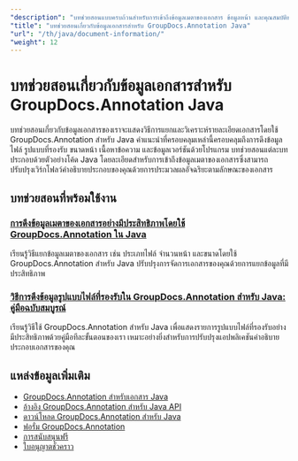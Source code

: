 ```yaml
---
"description": "บทช่วยสอนแบบครบถ้วนสำหรับการเข้าถึงข้อมูลเมตาของเอกสาร ข้อมูลหน้า และคุณสมบัติของเอกสารด้วย GroupDocs.Annotation สำหรับ Java"
"title": "บทช่วยสอนเกี่ยวกับข้อมูลเอกสารสำหรับ GroupDocs.Annotation Java"
"url": "/th/java/document-information/"
"weight": 12
---
```


# บทช่วยสอนเกี่ยวกับข้อมูลเอกสารสำหรับ GroupDocs.Annotation Java

บทช่วยสอนเกี่ยวกับข้อมูลเอกสารของเราจะแสดงวิธีการแยกและวิเคราะห์รายละเอียดเอกสารโดยใช้ GroupDocs.Annotation สำหรับ Java คำแนะนำที่ครอบคลุมเหล่านี้ครอบคลุมถึงการดึงข้อมูลไฟล์ รูปแบบที่รองรับ ขนาดหน้า เนื้อหาข้อความ และข้อมูลเวอร์ชันด้วยโปรแกรม บทช่วยสอนแต่ละบทประกอบด้วยตัวอย่างโค้ด Java โดยละเอียดสำหรับการเข้าถึงข้อมูลเมตาของเอกสารซึ่งสามารถปรับปรุงเวิร์กโฟลว์คำอธิบายประกอบของคุณด้วยการประมวลผลอัจฉริยะตามลักษณะของเอกสาร

## บทช่วยสอนที่พร้อมใช้งาน

### [การดึงข้อมูลเมตาของเอกสารอย่างมีประสิทธิภาพโดยใช้ GroupDocs.Annotation ใน Java](./groupdocs-annotation-java-document-info-extraction/)
เรียนรู้วิธีแยกข้อมูลเมตาของเอกสาร เช่น ประเภทไฟล์ จำนวนหน้า และขนาดโดยใช้ GroupDocs.Annotation สำหรับ Java ปรับปรุงการจัดการเอกสารของคุณด้วยการแยกข้อมูลที่มีประสิทธิภาพ

### [วิธีการดึงข้อมูลรูปแบบไฟล์ที่รองรับใน GroupDocs.Annotation สำหรับ Java: คู่มือฉบับสมบูรณ์](./groupdocs-annotation-java-supported-formats/)
เรียนรู้วิธีใช้ GroupDocs.Annotation สำหรับ Java เพื่อแสดงรายการรูปแบบไฟล์ที่รองรับอย่างมีประสิทธิภาพด้วยคู่มือทีละขั้นตอนของเรา เหมาะอย่างยิ่งสำหรับการปรับปรุงแอปพลิเคชันคำอธิบายประกอบเอกสารของคุณ

## แหล่งข้อมูลเพิ่มเติม

- [GroupDocs.Annotation สำหรับเอกสาร Java](https://docs.groupdocs.com/annotation/java/)
- [อ้างอิง GroupDocs.Annotation สำหรับ Java API](https://reference.groupdocs.com/annotation/java/)
- [ดาวน์โหลด GroupDocs.Annotation สำหรับ Java](https://releases.groupdocs.com/annotation/java/)
- [ฟอรั่ม GroupDocs.Annotation](https://forum.groupdocs.com/c/annotation)
- [การสนับสนุนฟรี](https://forum.groupdocs.com/)
- [ใบอนุญาตชั่วคราว](https://purchase.groupdocs.com/temporary-license/)
